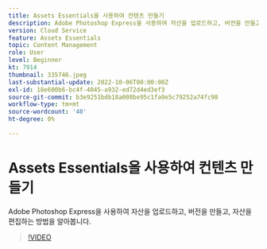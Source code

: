 ```yaml
---
title: Assets Essentials을 사용하여 컨텐츠 만들기
description: Adobe Photoshop Express을 사용하여 자산을 업로드하고, 버전을 만들고, 자산을 편집하는 방법을 알아봅니다.
version: Cloud Service
feature: Assets Essentials
topic: Content Management
role: User
level: Beginner
kt: 7914
thumbnail: 335746.jpeg
last-substantial-update: 2022-10-06T00:00:00Z
exl-id: 18e600b6-bc4f-4045-a932-ed72d4ed3ef3
source-git-commit: b3e9251bdb18a008be95c1fa9e5c79252a74fc98
workflow-type: tm+mt
source-wordcount: '40'
ht-degree: 0%

---
```


# Assets Essentials을 사용하여 컨텐츠 만들기

Adobe Photoshop Express을 사용하여 자산을 업로드하고, 버전을 만들고, 자산을 편집하는 방법을 알아봅니다.

>[!VIDEO](https://video.tv.adobe.com/v/335746?quality=12&learn=on)
